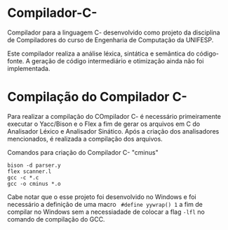 # Compilador-C-
Compilador para a linguagem C- desenvolvido como projeto da disciplina de Compiladores do curso de Engenharia de Computação da UNIFESP.

Este compilador realiza a análise léxica, sintática e semântica do código-fonte. A geração de código intermediário e otimização ainda não foi implementada.


# Compilação do Compilador C-
Para realizar a compilação do COmpilador C- é necessário primeiramente executar o Yacc/Bison e o Flex a fim de gerar os arquivos em C do Analisador Léxico e Analisador Sinático.
Após a criação dos analisadores mencionados, é realizada a compilação dos arquivos.

Comandos para criação do Compilador C- "cminus"
```
bison -d parser.y
flex scanner.l
gcc -c *.c
gcc -o cminus *.o
```

Cabe notar que o esse projeto foi desenvolvido no Windows e foi necessário a definição de uma macro ``` #define yywrap() 1``` a fim de compilar no Windows sem a necessiadade de colocar a flag ```-lfl``` no comando de compilação do GCC.
